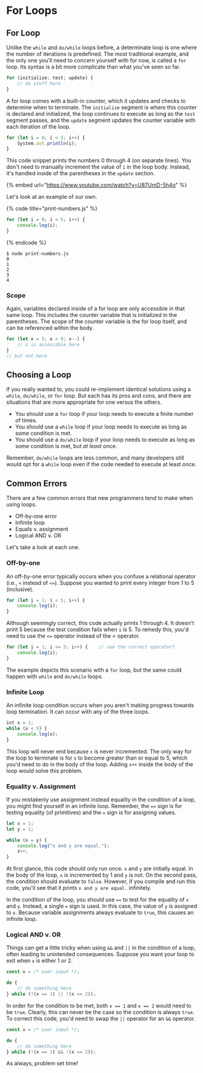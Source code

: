 # For Loops

## For Loop

Unlike the `while` and `do/while` loops before, a determinate loop is one where the number of iterations is predefined. The most traditional example, and the only one you'll need to concern yourself with for now, is called a `for` loop. Its syntax is a bit more complicate than what you've seen so far.

```javascript
for (initialize; test; update) {
    // do stuff here
}
```

A for loop comes with a built-in counter, which it updates and checks to determine when to terminate. The `initialize` segment is where this counter is declared and initialized, the loop continues to execute as long as the `test` segment passes, and the `update` segment updates the counter variable with each iteration of the loop.

```javascript
for (let i = 0; i < 5; i++) {
    System.out.println(i);
}
```

This code snippet prints the numbers 0 through 4 \(on separate lines\). You don't need to manually increment the value of `i` in the loop body. Instead, it's handled inside of the parentheses in the `update` section.

{% embed url="https://www.youtube.com/watch?v=U87UmD-5h4o" %}

Let's look at an example of our own.

{% code title="print-numbers.js" %}
```javascript
for (let i = 0; i < 5; i++) {
    console.log(i);
}
```
{% endcode %}

```text
$ node print-numbers.js
0
1
2
3
4
```

### Scope

Again, variables declared inside of a for loop are only accessible in that same loop. This includes the counter variable that is initialized in the parentheses. The scope of the counter variable is the for loop itself, and can be referenced within the body.

```javascript
for (let x = 5; x > 0; x--) {
    // x is accessible here
}
// but not here
```

## Choosing a Loop

If you really wanted to, you could re-implement identical solutions using a `while`, `do/while`, or `for` loop. But each has its pros and cons, and there are situations that are more appropriate for one versus the others.

* You should use a `for` loop if your loop needs to execute a finite number of times.
* You should use a `while` loop if your loop needs to execute as long as some condition is met.
* You should use a `do/while` loop if your loop needs to execute as long as some condition is met, but _at least_ once.

Remember, `do/while` loops are less common, and many developers still would opt for a `while` loop even if the code needed to execute at least once.

## Common Errors

There are a few common errors that new programmers tend to make when using loops.

* Off-by-one error
* Infinite loop
* Equals v. assignment
* Logical AND v. OR

Let's take a look at each one.

### Off-by-one

An off-by-one error typically occurs when you confuse a relational operator \(i.e., `<` instead of `<=`\). Suppose you wanted to print every integer from 1 to 5 \(inclusive\).

```javascript
for (let i = 1; i < 5; i++) {
    console.log(i);
}
```

Although seemingly correct, this code actually prints 1 through 4. It doesn't print 5 because the test condition fails when `i` is 5. To remedy this, you'd need to use the `<=` operator instead of the &lt; operator.

```javascript
for (let i = 1; i <= 5; i++) {    // see the correct operator?
    console.log(i);
}
```

The example depicts this scenario with a `for` loop, but the same could happen with `while` and `do/while` loops.

### Infinite Loop

An infinite loop condition occurs when you aren't making progress towards loop termination. It can occur with any of the three loops.

```javascript
int x = 1;
while (x < 5) {
    console.log(x);
}
```

This loop will never end because `x` is never incremented. The only way for the loop to terminate is for `x` to become greater than or equal to 5, which you'd need to do in the body of the loop. Adding `x++` inside the body of the loop would solve this problem.

### Equality v. Assignment

If you mistakenly use assignment instead equality in the condition of a loop, you might find yourself in an infinite loop. Remember, the `==` sign is for testing equality \(of primitives\) and the `=` sign is for assigning values.

```javascript
let x = 1;
let y = 1;

while (x = y) {
    console.log("x and y are equal.");
    x++;
}
```

At first glance, this code should only run once. `x` and `y` are initially equal. In the body of the loop, `x` is incremented by 1 and `y` is not. On the second pass, the condition should evaluate to `false`. However, if you compile and run this code, you'll see that it prints `x and y are equal.` infinitely.

In the condition of the loop, you should use `==` to test for the equality of `x` and `y`. Instead, a single `=` sign is used. In this case, the value of `y` is assigned to `x`. Because variable assignments always evaluate to `true`, this causes an infinite loop.

### Logical AND v. OR

Things can get a little tricky when using `&&` and `||` in the condition of a loop, often leading to unintended consequences. Suppose you want your loop to exit when `x` is either 1 or 2.

```javascript
const x = /* user input */;

do {
    // do something here
} while (!(x == 1) || !(x == 2));
```

In order for the condition to be met, both `x == 1` and `x == 2` would need to be `true`. Clearly, this can never be the case so the condition is always `true`. To correct this code, you'd need to swap the `||` operator for an `&&` operator.

```javascript
const x = /* user input */;

do {
    // do something here
} while (!(x == 1) && !(x == 2));
```

As always, problem set time!

